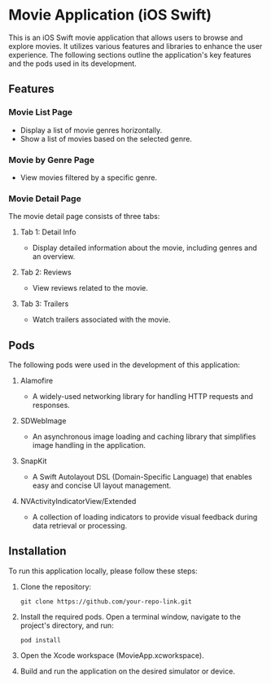 # Movie Application (iOS Swift)

This is an iOS Swift movie application that allows users to browse and explore movies. It utilizes various features and libraries to enhance the user experience. The following sections outline the application's key features and the pods used in its development.

## Features

### Movie List Page

- Display a list of movie genres horizontally.
- Show a list of movies based on the selected genre.

### Movie by Genre Page

- View movies filtered by a specific genre.

### Movie Detail Page

The movie detail page consists of three tabs:

1. Tab 1: Detail Info
   - Display detailed information about the movie, including genres and an overview.

2. Tab 2: Reviews
   - View reviews related to the movie.

3. Tab 3: Trailers
   - Watch trailers associated with the movie.

## Pods

The following pods were used in the development of this application:

1. Alamofire
   - A widely-used networking library for handling HTTP requests and responses.

2. SDWebImage
   - An asynchronous image loading and caching library that simplifies image handling in the application.

3. SnapKit
   - A Swift Autolayout DSL (Domain-Specific Language) that enables easy and concise UI layout management.

4. NVActivityIndicatorView/Extended
   - A collection of loading indicators to provide visual feedback during data retrieval or processing.

## Installation

To run this application locally, please follow these steps:

1. Clone the repository:

   ```shell
   git clone https://github.com/your-repo-link.git
2. Install the required pods. Open a terminal window, navigate to the project's directory, and run:

   ```shell
   pod install

3. Open the Xcode workspace (MovieApp.xcworkspace).
4. Build and run the application on the desired simulator or device.

